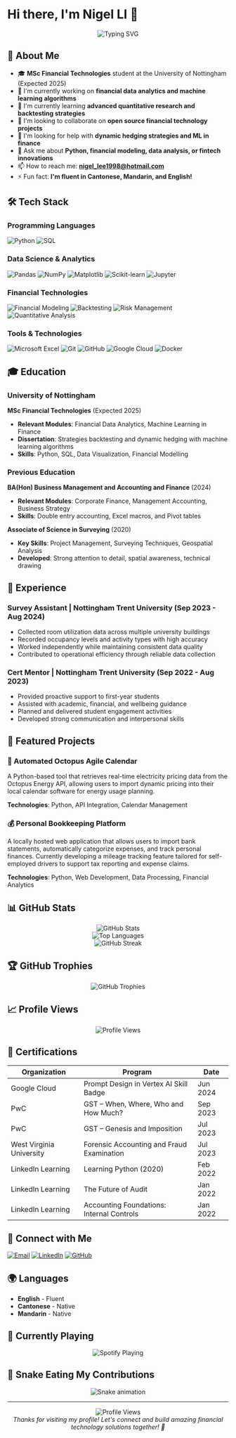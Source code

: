 # Hi there, I'm Nigel LI 👋

<div align="center">
  <img src="https://readme-typing-svg.herokuapp.com?font=Fira+Code&pause=1000&color=2F81F7&center=true&vCenter=true&width=435&lines=Welcome+to+my+GitHub+Profile!;MSc+Financial+Technologies+Student;Python+%26+Data+Analysis+Enthusiast;Building+Financial+Tech+Solutions" alt="Typing SVG" />
</div>

## 🚀 About Me

- 🎓 **MSc Financial Technologies** student at the University of Nottingham (Expected 2025)
- 🔭 I'm currently working on **financial data analytics and machine learning algorithms**
- 🌱 I'm currently learning **advanced quantitative research and backtesting strategies**
- 👯 I'm looking to collaborate on **open source financial technology projects**
- 🤔 I'm looking for help with **dynamic hedging strategies and ML in finance**
- 💬 Ask me about **Python, financial modeling, data analysis, or fintech innovations**
- 📫 How to reach me: **nigel_lee1998@hotmail.com**
- ⚡ Fun fact: **I'm fluent in Cantonese, Mandarin, and English!**

## 🛠️ Tech Stack

### Programming Languages
![Python](https://img.shields.io/badge/Python-3776AB?style=for-the-badge&logo=python&logoColor=white)
![SQL](https://img.shields.io/badge/SQL-4479A1?style=for-the-badge&logo=mysql&logoColor=white)

### Data Science & Analytics
![Pandas](https://img.shields.io/badge/Pandas-150458?style=for-the-badge&logo=pandas&logoColor=white)
![NumPy](https://img.shields.io/badge/NumPy-013243?style=for-the-badge&logo=numpy&logoColor=white)
![Matplotlib](https://img.shields.io/badge/Matplotlib-11557c?style=for-the-badge&logo=matplotlib&logoColor=white)
![Scikit-learn](https://img.shields.io/badge/scikit--learn-F7931E?style=for-the-badge&logo=scikit-learn&logoColor=white)
![Jupyter](https://img.shields.io/badge/Jupyter-F37626?style=for-the-badge&logo=jupyter&logoColor=white)

### Financial Technologies
![Financial Modeling](https://img.shields.io/badge/Financial_Modeling-FF6B6B?style=for-the-badge&logo=calculator&logoColor=white)
![Backtesting](https://img.shields.io/badge/Backtesting-4ECDC4?style=for-the-badge&logo=chart-line&logoColor=white)
![Risk Management](https://img.shields.io/badge/Risk_Management-45B7D1?style=for-the-badge&logo=shield-alt&logoColor=white)
![Quantitative Analysis](https://img.shields.io/badge/Quantitative_Analysis-96CEB4?style=for-the-badge&logo=chart-bar&logoColor=white)

### Tools & Technologies
![Microsoft Excel](https://img.shields.io/badge/Microsoft_Excel-217346?style=for-the-badge&logo=microsoft-excel&logoColor=white)
![Git](https://img.shields.io/badge/Git-F05032?style=for-the-badge&logo=git&logoColor=white)
![GitHub](https://img.shields.io/badge/GitHub-100000?style=for-the-badge&logo=github&logoColor=white)
![Google Cloud](https://img.shields.io/badge/Google_Cloud-4285F4?style=for-the-badge&logo=google-cloud&logoColor=white)
![Docker](https://img.shields.io/badge/Docker-2496ED?style=for-the-badge&logo=docker&logoColor=white)

## 🎓 Education

### University of Nottingham
**MSc Financial Technologies** (Expected 2025)
- **Relevant Modules**: Financial Data Analytics, Machine Learning in Finance
- **Dissertation**: Strategies backtesting and dynamic hedging with machine learning algorithms
- **Skills**: Python, SQL, Data Visualization, Financial Modelling

### Previous Education
**BA(Hon) Business Management and Accounting and Finance** (2024)
- **Relevant Modules**: Corporate Finance, Management Accounting, Business Strategy
- **Skills**: Double entry accounting, Excel macros, and Pivot tables

**Associate of Science in Surveying** (2020)
- **Key Skills**: Project Management, Surveying Techniques, Geospatial Analysis
- **Developed**: Strong attention to detail, spatial awareness, technical drawing

## 💼 Experience

### Survey Assistant | Nottingham Trent University (Sep 2023 - Aug 2024)
- Collected room utilization data across multiple university buildings
- Recorded occupancy levels and activity types with high accuracy
- Worked independently while maintaining consistent data quality
- Contributed to operational efficiency through reliable data collection

### Cert Mentor | Nottingham Trent University (Sep 2022 - Aug 2023)
- Provided proactive support to first-year students
- Assisted with academic, financial, and wellbeing guidance
- Planned and delivered student engagement activities
- Developed strong communication and interpersonal skills

## 🚀 Featured Projects

### 🔌 Automated Octopus Agile Calendar
A Python-based tool that retrieves real-time electricity pricing data from the Octopus Energy API, allowing users to import dynamic pricing into their local calendar software for energy usage planning.

**Technologies**: Python, API Integration, Calendar Management

### 💰 Personal Bookkeeping Platform
A locally hosted web application that allows users to import bank statements, automatically categorize expenses, and track personal finances. Currently developing a mileage tracking feature tailored for self-employed drivers to support tax reporting and expense claims.

**Technologies**: Python, Web Development, Data Processing, Financial Analytics

## 📊 GitHub Stats

<div align="center">
  <img src="https://github-readme-stats.vercel.app/api?username=nigelli&show_icons=true&theme=radical&hide_border=true&count_private=true" alt="GitHub Stats" />
</div>

<div align="center">
  <img src="https://github-readme-stats.vercel.app/api/top-langs/?username=nigelli&layout=compact&theme=radical&hide_border=true" alt="Top Languages" />
</div>

<div align="center">
  <img src="https://github-readme-streak-stats.herokuapp.com/?user=nigelli&theme=radical&hide_border=true" alt="GitHub Streak" />
</div>

## 🏆 GitHub Trophies

<div align="center">
  <img src="https://github-profile-trophy.vercel.app/?username=nigelli&theme=radical&no-frame=true&no-bg=true&margin-w=4" alt="GitHub Trophies" />
</div>

## 📈 Profile Views

<div align="center">
  <img src="https://profile-counter.glitch.me/nigelli/count.svg" alt="Profile Views" />
</div>

## 🏅 Certifications

| Organization | Program | Date |
|--------------|---------|------|
| Google Cloud | Prompt Design in Vertex AI Skill Badge | Jun 2024 |
| PwC | GST – When, Where, Who and How Much? | Sep 2023 |
| PwC | GST – Genesis and Imposition | Jul 2023 |
| West Virginia University | Forensic Accounting and Fraud Examination | Jul 2023 |
| LinkedIn Learning | Learning Python (2020) | Feb 2022 |
| LinkedIn Learning | The Future of Audit | Jan 2022 |
| LinkedIn Learning | Accounting Foundations: Internal Controls | Jan 2022 |

## 🔗 Connect with Me

[![Email](https://img.shields.io/badge/Email-D14836?style=for-the-badge&logo=gmail&logoColor=white)](mailto:nigel_lee1998@hotmail.com)
[![LinkedIn](https://img.shields.io/badge/LinkedIn-0077B5?style=for-the-badge&logo=linkedin&logoColor=white)](https://linkedin.com/in/nigel-li)
[![GitHub](https://img.shields.io/badge/GitHub-100000?style=for-the-badge&logo=github&logoColor=white)](https://github.com/nigelli)

## 🌍 Languages

- **English** - Fluent
- **Cantonese** - Native
- **Mandarin** - Native

## 🎵 Currently Playing

<div align="center">
  <img src="https://spotify-github-profile.vercel.app/api/spotify" alt="Spotify Playing" />
</div>

## 🐍 Snake Eating My Contributions

<div align="center">
  <img src="https://raw.githubusercontent.com/nigelli/nigelli/output/github-contribution-grid-snake.svg" alt="Snake animation" />
</div>

---

<div align="center">
  <img src="https://komarev.com/ghpvc/?username=nigelli&label=Profile%20views&color=0e75b6&style=flat" alt="Profile Views" />
</div>

<div align="center">
  <i>Thanks for visiting my profile! Let's connect and build amazing financial technology solutions together! 🚀</i>
</div>